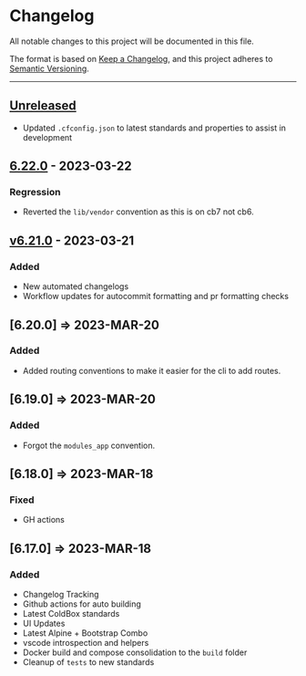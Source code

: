 # Changelog

All notable changes to this project will be documented in this file.

The format is based on [Keep a Changelog](https://keepachangelog.com/en/1.0.0/),
and this project adheres to [Semantic Versioning](https://semver.org/spec/v2.0.0.html).

* * *

## [Unreleased]

- Updated `.cfconfig.json` to latest standards and properties to assist in development

## [6.22.0] - 2023-03-22

### Regression

- Reverted the `lib/vendor` convention as this is on cb7 not cb6.

## [v6.21.0] - 2023-03-21

### Added

- New automated changelogs
- Workflow updates for autocommit formatting and pr formatting checks

## [6.20.0] => 2023-MAR-20

### Added

- Added routing conventions to make it easier for the cli to add routes.

## [6.19.0] => 2023-MAR-20

### Added

- Forgot the `modules_app` convention.

## [6.18.0] => 2023-MAR-18

### Fixed

- GH actions

## [6.17.0] => 2023-MAR-18

### Added

- Changelog Tracking
- Github actions for auto building
- Latest ColdBox standards
- UI Updates
- Latest Alpine + Bootstrap Combo
- vscode introspection and helpers
- Docker build and compose consolidation to the `build` folder
- Cleanup of `tests` to new standards

[Unreleased]: https://github.com/coldbox-templates/default/compare/v6.22.0...HEAD

[6.22.0]: https://github.com/coldbox-templates/default/compare/v6.21.0...v6.22.0

[v6.21.0]: https://github.com/coldbox-templates/default/compare/5b75dd33dd6eadb24b3012f894d6eb0dc7799179...v6.21.0
